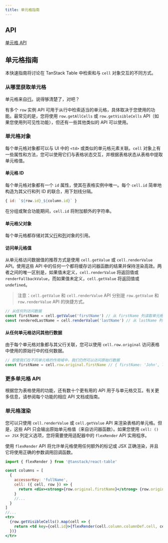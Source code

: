 ```yaml
---
title: 单元格指南
---
```


## API

[单元格 API](../api/core/cell)

## 单元格指南

本快速指南将讨论在 TanStack Table 中检索和与 `cell` 对象交互的不同方式。

### 从哪里获取单元格

单元格来自[行](rows)。说得够清楚了，对吧？

有多个 `row` 实例 API 可用于从行中检索适当的单元格，具体取决于您使用的功能。最常见的是，您将使用 `row.getAllCells` 或 `row.getVisibleCells` API（如果您使用列可见性功能），但还有一些其他类似的 API 可以使用。

### 单元格对象

每个单元格对象都可以与 UI 中的 `<td>` 或类似的单元格元素关联。`cell` 对象上有一些属性和方法，您可以使用它们与表格状态交互，并根据表格状态从表格中提取单元格值。

#### 单元格 ID

每个单元格对象都有一个 `id` 属性，使其在表格实例中唯一。每个 `cell.id` 简单地构造为其父行和列 ID 的联合，用下划线分隔。

```js
{ id: `${row.id}_${column.id}` }
```

在分组或聚合功能期间，`cell.id` 将附加额外的字符串。

#### 单元格父对象

每个单元格都存储对其父[行](rows)和[列](columns)对象的引用。

#### 访问单元格值

从单元格访问数据值的推荐方式是使用 `cell.getValue` 或 `cell.renderValue` API。使用这些 API 中的任何一个都将缓存访问器函数的结果并保持渲染高效。两者之间的唯一区别是，如果值未定义，`cell.renderValue` 将返回值或 `renderFallbackValue`，而如果值未定义，`cell.getValue` 将返回值或 `undefined`。

> 注意：`cell.getValue` 和 `cell.renderValue` API 分别是 `row.getValue` 和 `row.renderValue` API 的快捷方式。

```js
// 从任何列访问数据
const firstName = cell.getValue('firstName') // 从 firstName 列读取单元格值
const renderedLastName = cell.renderValue('lastName') // 从 lastName 列渲染值
```

#### 从任何单元格访问其他行数据

由于每个单元格对象都与其父行关联，您可以使用 `cell.row.original` 访问表格中使用的原始行中的任何数据。

```js
// 即使我们在不同单元格的作用域中，我们仍然可以访问原始行数据
const firstName = cell.row.original.firstName // { firstName: 'John', lastName: 'Doe' }
```

### 更多单元格 API

根据您为表格使用的功能，还有数十个更有用的 API 用于与单元格交互。有关更多信息，请参阅每个功能的相应 API 文档或指南。

### 单元格渲染

您可以只使用 `cell.renderValue` 或 `cell.getValue` API 来渲染表格的单元格。但是，这些 API 只会输出原始单元格值（来自访问器函数）。如果您使用 `cell: () => JSX` 列定义选项，您将需要使用适配器中的 `flexRender` API 实用程序。

使用 `flexRender` API 将允许单元格使用任何额外的标记或 JSX 正确渲染，并且它将使用正确的参数调用回调函数。

```jsx
import { flexRender } from '@tanstack/react-table'

const columns = [
  {
    accessorKey: 'fullName',
    cell: ({ cell, row }) => {
      return <div><strong>{row.original.firstName}</strong> {row.original.lastName}</div>
    }
    //...
  }
]
//...
<tr>
  {row.getVisibleCells().map(cell => {
    return <td key={cell.id}>{flexRender(cell.column.columnDef.cell, cell.getContext())}</td>
  })}
</tr>
```